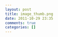 ```yaml
---
layout: post
title: image_thumb.png
date: 2011-10-29 23:35
comments: true
categories: []
---
```


